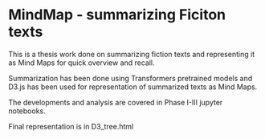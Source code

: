 # MindMap - summarizing Ficiton texts

This is a thesis work done on summarizing fiction texts and representing it as Mind Maps for quick overview and recall.

Summarization has been done using Transformers pretrained models and D3.js has been used for representation of summarized texts as Mind Maps.


The developments and analysis are covered in Phase I-III jupyter notebooks.

Final representation is in D3_tree.html
